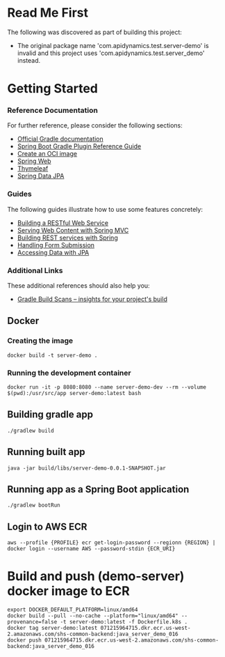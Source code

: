 # Read Me First
The following was discovered as part of building this project:

* The original package name 'com.apidynamics.test.server-demo' is invalid and this project uses 'com.apidynamics.test.server_demo' instead.

# Getting Started

### Reference Documentation
For further reference, please consider the following sections:

* [Official Gradle documentation](https://docs.gradle.org)
* [Spring Boot Gradle Plugin Reference Guide](https://docs.spring.io/spring-boot/3.4.2/gradle-plugin)
* [Create an OCI image](https://docs.spring.io/spring-boot/3.4.2/gradle-plugin/packaging-oci-image.html)
* [Spring Web](https://docs.spring.io/spring-boot/3.4.2/reference/web/servlet.html)
* [Thymeleaf](https://docs.spring.io/spring-boot/3.4.2/reference/web/servlet.html#web.servlet.spring-mvc.template-engines)
* [Spring Data JPA](https://docs.spring.io/spring-boot/3.4.2/reference/data/sql.html#data.sql.jpa-and-spring-data)

### Guides
The following guides illustrate how to use some features concretely:

* [Building a RESTful Web Service](https://spring.io/guides/gs/rest-service/)
* [Serving Web Content with Spring MVC](https://spring.io/guides/gs/serving-web-content/)
* [Building REST services with Spring](https://spring.io/guides/tutorials/rest/)
* [Handling Form Submission](https://spring.io/guides/gs/handling-form-submission/)
* [Accessing Data with JPA](https://spring.io/guides/gs/accessing-data-jpa/)

### Additional Links
These additional references should also help you:

* [Gradle Build Scans – insights for your project's build](https://scans.gradle.com#gradle)

## Docker 
### Creating the image
```
docker build -t server-demo .
```

### Running the development container
```
docker run -it -p 8080:8080 --name server-demo-dev --rm --volume $(pwd):/usr/src/app server-demo:latest bash
```

## Building gradle app
```
./gradlew build
```

## Running built app
```
java -jar build/libs/server-demo-0.0.1-SNAPSHOT.jar 
```

## Running app as a Spring Boot application
```
./gradlew bootRun
```

## Login to AWS ECR
```
aws --profile {PROFILE} ecr get-login-password --regionn {REGION} | docker login --username AWS --password-stdin {ECR_URI}
```

# Build and push (demo-server) docker image to ECR
```
export DOCKER_DEFAULT_PLATFORM=linux/amd64
docker build --pull --no-cache --platform="linux/amd64" --provenance=false -t server-demo:latest -f Dockerfile.k8s .
docker tag server-demo:latest 071215964715.dkr.ecr.us-west-2.amazonaws.com/shs-common-backend:java_server_demo_016
docker push 071215964715.dkr.ecr.us-west-2.amazonaws.com/shs-common-backend:java_server_demo_016
```
